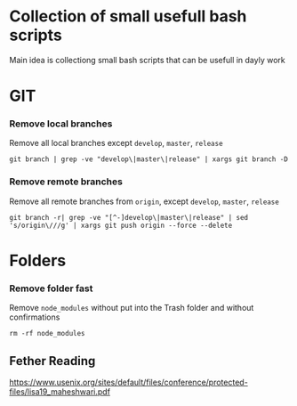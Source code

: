 # Collection of small usefull bash scripts

Main idea is collectiong small bash scripts that can be usefull in dayly work


# GIT
### Remove local branches
Remove all local branches except `develop`, `master`, `release`
```
git branch | grep -ve "develop\|master\|release" | xargs git branch -D
```

### Remove remote branches
Remove all remote branches from `origin`, except `develop`, `master`, `release`
```
git branch -r| grep -ve "[^-]develop\|master\|release" | sed 's/origin\///g' | xargs git push origin --force --delete 
```

# Folders

### Remove folder fast
Remove `node_modules` without put into the Trash folder and without confirmations
```
rm -rf node_modules 
```

## Fether Reading
https://www.usenix.org/sites/default/files/conference/protected-files/lisa19_maheshwari.pdf
